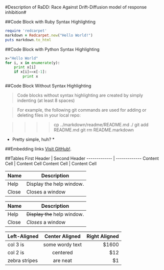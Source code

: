 #Description of RaDD: Race Against Drift-Diffusion model of response inhibition#


##Code Block with Ruby Syntax Highlighting
```ruby
require 'redcarpet'
markdown = Redcarpet.new("Hello World!")
puts markdown.to_html
```


##Code Block with Python Syntax Highlighting
```python
x="Hello World"
for i, x in enumerate(y):
	print x[i]
	if x[i]==x[-1]:
		print x
```


##Code Block Without Syntax Highlighting	
> Code blocks without syntax highlighting are created by simply indenting (at least 8 spaces) 

> For example, the following git commands are used for adding or deleting files in your local repo:

>>	>> cp ../markdown/readme/README.md ./
>>	>> git add README.md
>>	>> git rm README.markdown

* Pretty simple, huh? *


##Embedding links
[Visit GitHub!](www.github.com).


##Tables
First Header  | Second Header
------------- | -------------
Content Cell  | Content Cell
Content Cell  | Content Cell

| Name | Description          |
| ------------- | ----------- |
| Help      | Display the help window.|
| Close     | Closes a window     |

| Name | Description          |
| ------------- | ----------- |
| Help      | ~~Display the~~ help window.|
| Close     | _Closes_ a window     |

| Left-Aligned  | Center Aligned  | Right Aligned |
| :------------ |:---------------:| -----:|
| col 3 is      | some wordy text | $1600 |
| col 2 is      | centered        |   $12 |
| zebra stripes | are neat        |    $1 |
